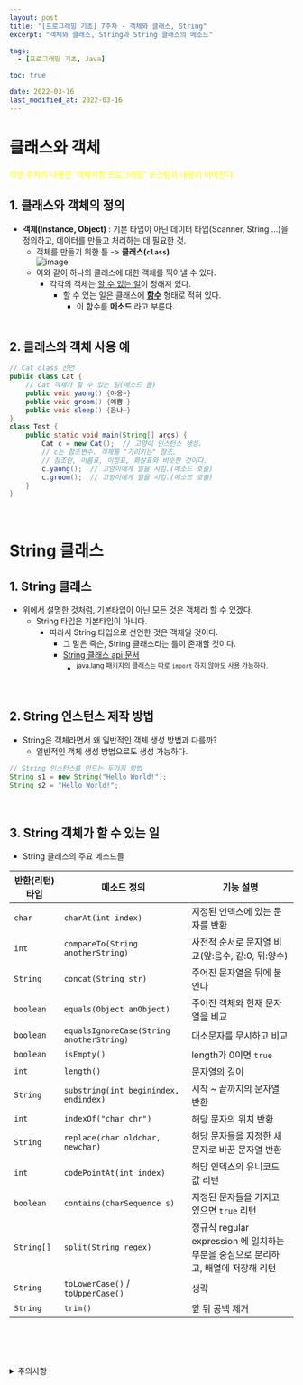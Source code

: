 ```yaml
---
layout: post
title: "[프로그래밍 기초] 7주차 - 객체와 클래스, String"
excerpt: "객체와 클래스, String과 String 클래스의 메소드"

tags:
  - [프로그래밍 기초, Java]

toc: true

date: 2022-03-16
last_modified_at: 2022-03-16
---
```


# 클래스와 객체 
<span style="color:yellow">이번 주차의 내용은 '객체지향 프로그래밍' 포스팅과 내용이 이어진다.</span>  

## 1. 클래스와 객체의 정의
- **객체(Instance, Object)** : 기본 타입이 아닌 데이터 타입(Scanner, String ...)을 정의하고, 데이터를 만들고 처리하는 데 필요한 것.
  - 객체를 만들기 위한 틀 -> **클래스(`class`)**  
  ![image](https://i.imgur.com/goyo3VH.png)
  - 이와 같이 하나의 클래스에 대한 객체를 찍어낼 수 있다.
    - 각각의 객체는 <u>할 수 있는 일</u>이 정해져 있다.
      - 할 수 있는 일은 클래스에 <u>**함수**</u> 형태로 적혀 있다. 
        - 이 함수를 **메소드** 라고 부른다.  
        <br>

## 2. 클래스와 객체 사용 예
```java
// Cat class 선언
public class Cat {
    // Cat 객체가 할 수 있는 일(메소드 들)
    public void yaong() {야옹~}
    public void groom() {예쁨~}
    public void sleep() {음냐~}
}
class Test {
    public static void main(String[] args) {
        Cat c = new Cat();  // 고양이 인스턴스 생성.
        // c는 참조변수. 객체를 "가리키는" 참조.
        // 참조란, 이름표, 이정표, 화살표와 비슷한 것이다.
        c.yaong();  // 고양이에게 일을 시킴.(메소드 호출)
        c.groom();  // 고양이에게 일을 시킴.(메소드 호출)
    }
}
```  
<br>

# String 클래스
## 1. String 클래스
- 위에서 설명한 것처럼, 기본타입이 아닌 모든 것은 객체라 할 수 있겠다.
  - String 타입은 기본타입이 아니다.
    - 따라서 String 타입으로 선언한 것은 객체일 것이다.
      - 그 말은 즉슨, String 클래스라는 틀이 존재할 것이다.
      - [String 클래스 api 문서](https://docs.oracle.com/en/java/javase/11/docs/api/java.base/java/lang/String.html)
        - <sup>java.lang 패키지의 클래스는 따로 `import` 하지 않아도 사용 가능하다.  
<br>

## 2. String 인스턴스 제작 방법
- String은 객체라면서 왜 일반적인 객체 생성 방법과 다를까?
  - 일반적인 객체 생성 방법으로도 생성 가능하다.  

```java
// String 인스턴스를 만드는 두가지 방법
String s1 = new String("Hello World!");
String s2 = "Hello World!";
```
<br>

## 3. String 객체가 할 수 있는 일
- String 클래스의 주요 메소드들

|반환(리턴) 타입|메소드 정의|기능 설명|
|---|---|---|
|`char`|`charAt(int index)`|지정된 인덱스에 있는 문자를 반환|
|`int`|`compareTo(String anotherString)`|사전적 순서로 문자열 비교(앞:음수, 같:0, 뒤:양수)|
|`String`|`concat(String str)`|주어진 문자열을 뒤에 붙인다|
|`boolean`|`equals(Object anObject)`|주어진 객체와 현재 문자열을 비교|
|`boolean`|`equalsIgnoreCase(String anotherString)`|대소문자를 무시하고 비교|
|`boolean`|`isEmpty()`|length가 0이면 `true`|
|`int`|`length()`|문자열의 길이|
|`String`|`substring(int beginindex, endindex)`|시작 ~ 끝까지의 문자열 반환|
|`int`|`indexOf("char chr")`|해당 문자의 위치 반환|
|`String`|`replace(char oldchar, newchar)`|해당 문자들을 지정한 새 문자로 바꾼 문자열 반환|
|`int`|`codePointAt(int index)`|해당 인덱스의 유니코드 값 리턴|
|`boolean`|`contains(charSequence s)`|지정된 문자들을 가지고 있으면 `true` 리턴|
|`String[]`|`split(String regex)`|정규식 regular expression 에 일치하는 부분을 중심으로 분리하고, 배열에 저장해 리턴|
|`String`|`toLowerCase()` / `toUpperCase()`|생략|
|`String`|`trim()`|앞 뒤 공백 제거|

<br>
<br>
<br>
<br>
<details>
<summary>주의사항</summary>
<div markdown="1">
이 포스팅은 강원대학교 정충교 교수님의 프로그래밍 기초 수업을 들으며 내용을 정리 한 것입니다.  
수업 내용에 대한 저작권은 교수님께 있으니,  
다른 곳으로의 무분별한 내용 복사를 자제해 주세요.
</div>
</details>  
